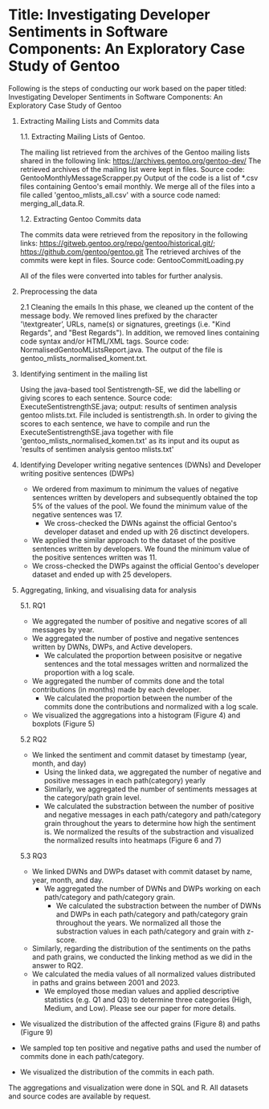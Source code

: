 # Title: Investigating Developer Sentiments in Software Components: An Exploratory Case Study of Gentoo

Following is the steps of conducting our work based on the paper titled: Investigating Developer Sentiments in Software Components: An Exploratory Case Study of Gentoo

1. Extracting Mailing Lists and Commits data
   
   1.1. Extracting Mailing Lists of Gentoo.
   
   The mailing list retrieved from the archives of the Gentoo mailing lists shared in the following link: https://archives.gentoo.org/gentoo-dev/
   The retrieved archives of the mailing list were kept in files.
   Source code: GentooMonthlyMessageScrapper.py
   Output of the code is a list of *.csv files containing Gentoo's email monthly.
   We merge all of the files into a file called 'gentoo_mlists_all.csv' with a source code named: merging_all_data.R. 

   1.2. Extracting Gentoo Commits data
   
   The commits data were retrieved from the repository in the following links: https://gitweb.gentoo.org/repo/gentoo/historical.git/;
   https://github.com/gentoo/gentoo.git
   The retrieved archives of the commits were kept in files.
   Source code: GentooCommitLoading.py
   
   All of the files were converted into tables for further analysis.

2. Preprocessing the data

   2.1 Cleaning the emails
   In this phase, we cleaned up the content of the message body. We removed lines prefixed by the character '\textgreater’, URLs, name(s) or signatures, greetings (i.e. "Kind
   Regards", and "Best Regards"). In addition, we removed lines containing code syntax and/or HTML/XML tags.
   Source code: NormalisedGentooMListsReport.java. The output of the file is gentoo_mlists_normalised_koment.txt.
 

3. Identifying sentiment in the mailing list
   
   Using the java-based tool Sentistrength-SE, we did the labelling or giving scores to each sentence. Source code: ExecuteSentistrengthSE.java; output: results of sentimen
   analysis gentoo mlists.txt. File included is sentistrength.sh.
   In order to giving the scores to each sentence, we have to compile and run the ExecuteSentistrengthSE.java together with file 'gentoo_mlists_normalised_komen.txt' as its input      and its ouput as 'results of sentimen analysis gentoo mlists.txt'
   
4. Identifying Developer writing negative sentences (DWNs) and Developer writing positive sentences (DWPs)
   - We ordered from maximum to minimum the values of negative sentences written by developers and subsequently obtained the top 5% of the values of the pool. We found the minimum value of the negative sentences was 17.
     - We cross-checked the DWNs against the official Gentoo's developer dataset and ended up with 26 disctinct developers. 
   -  We applied the similar approach to the dataset of the positive sentences written by developers. We found the minimum value of the positive sentences written was 11.
     - We cross-checked the DWPs against the official Gentoo's developer dataset and ended up with 25 developers.
     
5. Aggregating, linking, and visualising data for analysis
   
   5.1. RQ1
   - We aggregated the number of positive and negative scores of all messages by year.
   - We aggregated the number of postive and negative sentences written by DWNs, DWPs, and Active developers.
        - We calculated the proportion between posisitve or negative sentences and the total messages written and normalized the proportion with a log scale.
   - We aggregated the number of commits done and the total contributions (in months) made by each developer.
       - We calculated the proportion between the number of the commits done the contributions and normalized with a log scale.
   - We visualized the aggregations into a histogram (Figure 4) and boxplots (Figure 5)
  
   5.2 RQ2
   - We linked the sentiment and commit dataset by timestamp (year, month, and day)
     - Using the linked data, we aggregated the number of negative and positive messages in each path(category) yearly
     - Similarly, we aggregated the number of sentiments messages at the category/path grain level.
     - We calculated the substraction between the number of positive and negative messages in each path/category and path/category grain throughout the years to determine how high
       the sentiment is. We normalized the results of the substraction and visualized the normalized results into heatmaps (Figure 6 and 7)

   5.3 RQ3
   - We linked DWNs and DWPs dataset with commit dataset by name, year, month, and day.
     - We aggregated the number of DWNs and DWPs working on each path/category and path/category grain.
       - We calculated the substraction between the number of DWNs and DWPs in each path/category and path/category grain throughout the years. We normalized all those the substraction values in each path/category and grain with z-score.
   - Similarly, regarding the distribution of the sentiments on the paths and path grains, we conducted the linking method as we did in the answer to RQ2.
   - We calculated the media values of all normalized values distributed in paths and grains between 2001 and 2023.
     - We employed those median values and applied descriptive statistics (e.g. Q1 and Q3) to determine three categories (High, Medium, and Low). Please see our paper for more details.
  - We visualized the distribution of the affected grains (Figure 8) and paths (Figure 9)

  - We sampled top ten positive and negative paths and used the number of commits done in each path/category.
  - We visualized the distribution of the commits in each path.

   The aggregations and visualization were done in SQL and R.
   All datasets and source codes are available by request.




